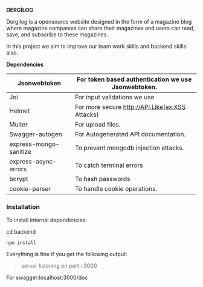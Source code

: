 
**DERGİLOG**

Dergilog is a opensource website designed in the form of a magazine blog where magazine companies can share their magazines and users can read, save, and subscribe to these magazines.

In this project we aim to improve our team work skills and backend skills also.

**Dependencies**

| Jsonwebtoken | For token based authentication we use Jsonwebtoken. |
| --- | --- |
| Joi | For input validations we use |
| Helmet | For more secure http://API.Like(ex:XSS Attacks)  |
| Multer | For upload files. |
| Swagger-autogen | For Autogenerated API documentation. |
| express-mongo-sanitize | To prevent mongodb injection attacks. |
| express-async-errors | To catch terminal errors |
| bcrypt | To hash passwords |
| cookie-parser | To handle cookie operations. |

### Installation

To install internal dependencies:

cd backend

`npm install`

Everything is fine if you get the following output:

> server listening on port : 3000
> 

For swagger:localhost:3000/doc
